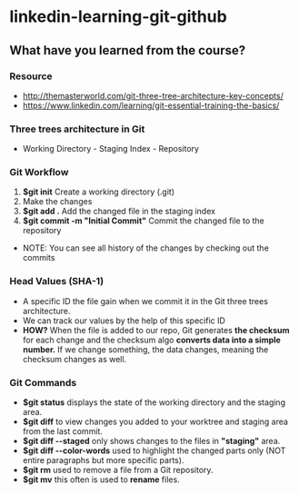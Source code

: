 # linkedin-learning-git-github

## What have you learned from the course?

### Resource
* http://themasterworld.com/git-three-tree-architecture-key-concepts/
* https://www.linkedin.com/learning/git-essential-training-the-basics/

### Three trees architecture in Git
* Working Directory - Staging Index - Repository

### Git Workflow
1. __$git init__ Create a working directory (.git)
2. Make the changes
3. __$git add .__ Add the changed file in the staging index
4. __$git commit -m "Initial Commit"__ Commit the changed file to the repository
* NOTE: You can see all history of the changes by checking out the commits

### Head Values (SHA-1)
* A specific ID the file gain when we commit it in the Git three trees architecture.
* We can track our values by the help of this specific ID
* __HOW?__ When the file is added to our repo, Git generates __the checksum__ for each change and the checksum algo __converts data into a simple number.__ If we change something, the data changes, meaning the checksum changes as well.

### Git Commands
* __$git status__ displays the state of the working directory and the staging area.
* __$git diff__ to view changes you added to your worktree and staging area from the last commit.
* __$git diff --staged__ only shows changes to the files in __"staging"__ area.
* __$git diff --color-words__ used to highlight the changed parts only (NOT entire paragraphs but more specific parts).
* __$git rm__ used to remove a file from a Git repository.
* __$git mv__ this often is used to __rename__ files.
